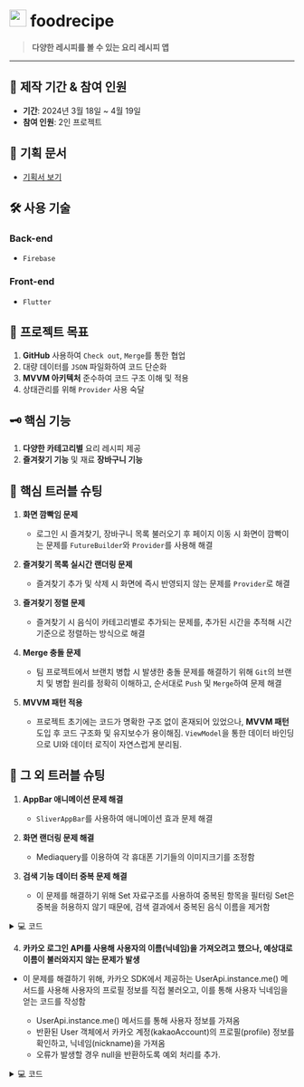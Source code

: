 # <img src="https://github.com/user-attachments/assets/0ea40838-544e-4b9d-adae-758f55cfdb59" width="30 " height="30"> foodrecipe



> **다양한 레시피를 볼 수 있는 요리 레시피 앱**

---

## 📅 **제작 기간 & 참여 인원**
- **기간**: 2024년 3월 18일 ~ 4월 19일 
- **참여 인원**: 2인 프로젝트

## 📜 **기획 문서**
- [기획서 보기](https://docs.google.com/presentation/d/1ypKymklILqL414_SFx0hEfemjloG039Qwfm1jsHOtk8/edit#slide=id.p)

## 🛠 **사용 기술**

### Back-end
- `Firebase`

### Front-end
- `Flutter`

## 🎯 **프로젝트 목표**

1. **GitHub** 사용하여 `Check out`, `Merge`를 통한 협업
2. 대량 데이터를 `JSON` 파일화하여 코드 단순화
3. **MVVM 아키텍처** 준수하여 코드 구조 이해 및 적용
4. 상태관리를 위해 `Provider` 사용 숙달

## 🗝 **핵심 기능**

1. **다양한 카테고리별** 요리 레시피 제공
2. **즐겨찾기 기능** 및 재료 **장바구니 기능**

## 🚧 **핵심 트러블 슈팅**

1. **화면 깜빡임 문제**  
   - 로그인 시 즐겨찾기, 장바구니 목록 불러오기 후 페이지 이동 시 화면이 깜빡이는 문제를 `FutureBuilder`와 `Provider`를 사용해 해결

2. **즐겨찾기 목록 실시간 랜더링 문제**  
   - 즐겨찾기 추가 및 삭제 시 화면에 즉시 반영되지 않는 문제를 `Provider`로 해결

3. **즐겨찾기 정렬 문제**  
   - 즐겨찾기 시 음식이 카테고리별로 추가되는 문제를, 추가된 시간을 추적해 시간 기준으로 정렬하는 방식으로 해결

4. **Merge 충돌 문제**  
   - 팀 프로젝트에서 브랜치 병합 시 발생한 충돌 문제를 해결하기 위해 `Git`의 브랜치 및 병합 원리를 정확히 이해하고, 순서대로 `Push` 및 `Merge`하여 문제 해결

5. **MVVM 패턴 적용**  
   - 프로젝트 초기에는 코드가 명확한 구조 없이 혼재되어 있었으나, **MVVM 패턴** 도입 후 코드 구조화 및 유지보수가 용이해짐. `ViewModel`을 통한 데이터 바인딩으로 UI와 데이터 로직이 자연스럽게 분리됨.

## 🔧 **그 외 트러블 슈팅**

1. **AppBar 애니메이션 문제 해결**  
   - `SliverAppBar`를 사용하여 애니메이션 효과 문제 해결

2. **화면 랜더링 문제 해결**  
   - Mediaquery를 이용하여 각 휴대폰 기기들의 이미지크기를 조정함

3. **검색 기능 데이터 중복 문제 해결**
   - 이 문제를 해결하기 위해 Set<String> 자료구조를 사용하여 중복된 항목을 필터링 Set은 중복을 허용하지 않기 때문에, 검색 결과에서 중복된 음식 이름을 제거함
<details>
<summary>💻 코드</summary>
<div markdown="1">

 ```dart
  Widget _buildSuggestionsOrResults() {
      Set<String> uniqueNames = {};

      final List<Map<String, dynamic>> suggestionList = query.isEmpty
          ? []
          : _foodData.where((food) {
              if (food['name'].toLowerCase().contains(query.toLowerCase())) {
                return uniqueNames.add(food['name']);
              } else {
                return false;
              }
            }).toList();
  }

```

</div>
</details>

4.  **카카오 로그인 API를 사용해 사용자의 이름(닉네임)을 가져오려고 했으나, 예상대로 이름이 불러와지지 않는 문제가 발생**
- 이 문제를 해결하기 위해, 카카오 SDK에서 제공하는 UserApi.instance.me() 메서드를 사용해 사용자의 프로필 정보를 직접 불러오고, 이를 통해 사용자 닉네임을 얻는 코드를 작성함

    - UserApi.instance.me() 메서드를 통해 사용자 정보를 가져옴
    - 반환된 User 객체에서 카카오 계정(kakaoAccount)의 프로필(profile) 정보를 확인하고, 닉네임(nickname)을 가져옴
    - 오류가 발생할 경우 null을 반환하도록 예외 처리를 추가.
<details>
<summary>💻 코드</summary>
<div markdown="1">

 ```dart
Future<String?> getUserName() async {
    try {
      // 사용자 닉네임 가져오기
      User user = await UserApi.instance.me();
      return user.kakaoAccount?.profile?.nickname;
    } catch (error) {

      return null;
    }
  }
```

## 📥 **다운로드 링크**

- [Google Play Store에서 다운로드](https://play.google.com/store/apps/details?id=com.junhajeonghoon.foodrecipe)
